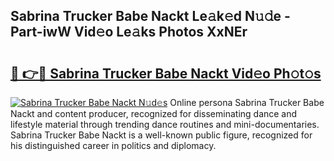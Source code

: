 ## Sabrina Trucker Babe Nackt Le𝚊k𝚎d N𝚞𝚍e - Part-iwW Vid𝚎o Le𝚊ks Photos XxNEr

# <h2><a href="http://fb6m02.evod.top/?m=Sabrina+Trucker+Babe+Nackt">🔗 👉🔴 Sabrina Trucker Babe Nackt Vid𝚎o Ph𝚘t𝚘s</a></h2>

[![Sabrina Trucker Babe Nackt N𝚞d𝚎s](https://i.imgur.com/8V9OHl7.gif)](http://fb6m02.evod.top/?m=Sabrina+Trucker+Babe+Nackt)
Online persona Sabrina Trucker Babe Nackt and content producer, recognized for disseminating dance and lifestyle material through trending dance routines and mini-documentaries. Sabrina Trucker Babe Nackt is a well-known public figure, recognized for his distinguished career in politics and diplomacy. 
